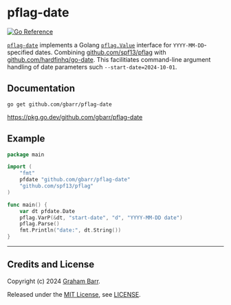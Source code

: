 # pflag-date #
[![Go Reference](https://pkg.go.dev/badge/github.com/gbarr/pflag-date.svg)](https://pkg.go.dev/github.com/gbarr/pflag-date)

[`pflag-date`](https://github.com/gbarr/pflag-date) implements a Golang [`pflag.Value`](https://pkg.go.dev/github.com/spf13/pflag#Value) interface for `YYYY-MM-DD`-specified dates.
Combining [github.com/spf13/pflag](https://pkg.go.dev/github.com/spf13/pflag) with [github.com/hardfinhq/go-date](https://pkg.go.dev/github.com/hardfinhq/go-date).
This facilitiates command-line argument handling of date parameters such  `--start-date=2024-10-01`.

## Documentation ##

```
go get github.com/gbarr/pflag-date
```

https://pkg.go.dev/github.com/gbarr/pflag-date

## Example ##

```go
package main

import (
	"fmt"
	pfdate "github.com/gbarr/pflag-date"
	"github.com/spf13/pflag"
)

func main() {
	var dt pfdate.Date
	pflag.VarP(&dt, "start-date", "d", "YYYY-MM-DD date")
	pflag.Parse()
	fmt.Println("date:", dt.String())
}

```
----

## Credits and License

Copyright (c) 2024 [Graham Barr](https://github.com/gbarr).

Released under the [MIT License](https://en.wikipedia.org/wiki/MIT_License), see [LICENSE](./LICENSE).
